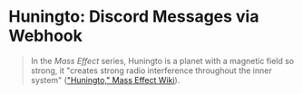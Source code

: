 # Huningto: Discord Messages via Webhook

> In the _Mass Effect_ series, Huningto is a planet with a magnetic field so strong, it "creates strong radio interference throughout the inner system" (["Huningto," Mass Effect Wiki](https://masseffect.fandom.com/wiki/Huningto)).

